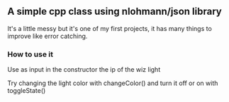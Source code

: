 ## A simple cpp class using nlohmann/json library

It's a little messy but it's one of my first projects, it has many things to improve like error catching.

### How to use it

Use as input in the constructor the ip of the wiz light

Try changing the light color with changeColor() and turn it off or on with toggleState()
